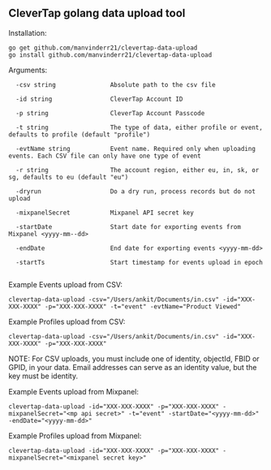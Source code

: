 ## CleverTap golang data upload tool

Installation:
```
go get github.com/manvinderr21/clevertap-data-upload 
go install github.com/manvinderr21/clevertap-data-upload
```

Arguments:
```
  -csv string               Absolute path to the csv file
  
  -id string                CleverTap Account ID
  
  -p string                 CleverTap Account Passcode
  
  -t string                 The type of data, either profile or event, defaults to profile (default "profile")
  
  -evtName string           Event name. Required only when uploading events. Each CSV file can only have one type of event
  
  -r string                 The account region, either eu, in, sk, or sg, defaults to eu (default "eu")
  
  -dryrun                   Do a dry run, process records but do not upload

  -mixpanelSecret           Mixpanel API secret key

  -startDate                Start date for exporting events from Mixpanel <yyyy-mm--dd>

  -endDate                  End date for exporting events <yyyy-mm-dd>

  -startTs                  Start timestamp for events upload in epoch
  
```

Example Events upload from CSV:
```
clevertap-data-upload -csv="/Users/ankit/Documents/in.csv" -id="XXX-XXX-XXXX" -p="XXX-XXX-XXXX" -t="event" -evtName="Product Viewed"

```

Example Profiles upload from CSV:
```
clevertap-data-upload -csv="/Users/ankit/Documents/in.csv" -id="XXX-XXX-XXXX" -p="XXX-XXX-XXXX"
```

NOTE: For CSV uploads, you must include one of identity, objectId, FBID or GPID, in your data.  Email addresses can serve as an identity value, but the key must be identity.

Example Events upload from Mixpanel:
```
clevertap-data-upload -id="XXX-XXX-XXXX" -p="XXX-XXX-XXXX" -mixpanelSecret="<mp api secret>" -t="event" -startDate="<yyyy-mm-dd>" -endDate="<yyyy-mm-dd>"

```

Example Profiles upload from Mixpanel:
```
clevertap-data-upload -id="XXX-XXX-XXXX" -p="XXX-XXX-XXXX" -mixpanelSecret="<mixpanel secret key>"

```